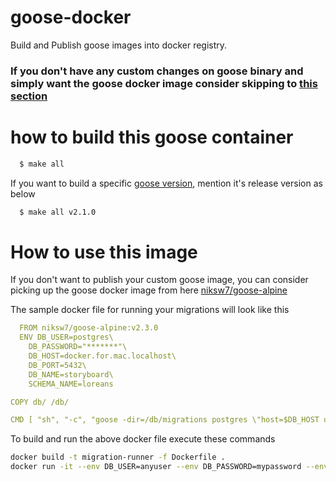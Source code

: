 # goose-docker
Build and Publish goose images into docker registry.
### If you don't have any custom changes on goose binary and simply want the goose docker image consider skipping to [this section](#how-to-use-this-image)
# how to build this goose container
```bash
  $ make all
```
If you want to build a specific [goose version](https://github.com/pressly/goose/releases), mention it's release version as below
```bash
  $ make all v2.1.0
```


# How to use this image
If you don't want to publish your custom goose image, you can consider picking up the goose docker image from here
[niksw7/goose-alpine](https://hub.docker.com/r/niksw7/goose-alpine/)

The sample docker file for running your migrations will look like this
```yaml  
  FROM niksw7/goose-alpine:v2.3.0
  ENV DB_USER=postgres\
    DB_PASSWORD="*******"\
    DB_HOST=docker.for.mac.localhost\
    DB_PORT=5432\
    DB_NAME=storyboard\
    SCHEMA_NAME=loreans

COPY db/ /db/

CMD [ "sh", "-c", "goose -dir=/db/migrations postgres \"host=$DB_HOST user=$DB_USER password=$DB_PASSWORD dbname=$DB_NAME sslmode=disable search_path=$SCHEMA_NAME\" up"]
```
To build and run the above docker file execute these commands
```bash
docker build -t migration-runner -f Dockerfile .
docker run -it --env DB_USER=anyuser --env DB_PASSWORD=mypassword --env DB_NAME=cosmos migrationrunnerimage
```
